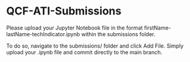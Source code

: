 # QCF-ATI-Submissions

Please upload your Jupyter Notebook file in the format firstName-lastName-techIndicator.ipynb within the submissions folder.

To do so, navigate to the submissions/ folder and click Add File. Simply upload your .ipynb file and commit directly to the main branch.
